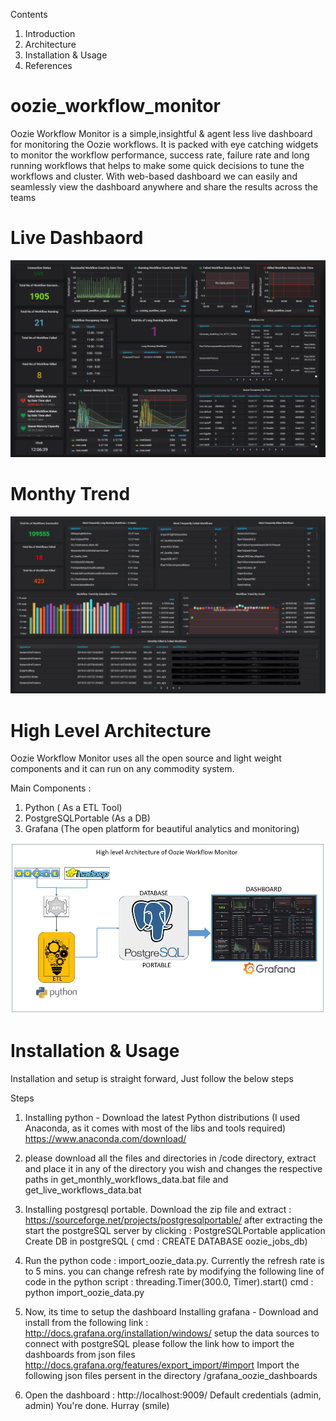 Contents

1. Introduction
2. Architecture
3. Installation & Usage
4. References

# oozie_workflow_monitor
Oozie Workflow Monitor is a simple,insightful &amp; agent less live dashboard for monitoring the Oozie workflows. It is packed with eye catching widgets to monitor the workflow performance, success rate, failure rate and long running workflows that helps to make some quick decisions to tune the workflows and cluster. With web-based dashboard we can easily and seamlessly view the dashboard anywhere and share the results across the teams
# Live Dashbaord 
![](images/live_dashboard.png)
# Monthy Trend
![](images/monthly_trend_dashboard.png)
# High Level Architecture
Oozie Workflow Monitor uses all the open source and light weight components and it can run on any commodity system. 

Main Components :
1. Python ( As a ETL Tool)
2. PostgreSQLPortable (As a DB)
3. Grafana (The open platform for beautiful analytics and monitoring)

![](images/high_architecture.png)
# Installation & Usage
Installation and setup is straight forward, Just follow the below steps

Steps
1. Installing python - Download the latest Python distributions (I used Anaconda, as it comes with most of the libs and tools required)
https://www.anaconda.com/download/

2. please download all the files and directories in /code directory, extract and place it in any of the directory you wish and changes the respective paths in get_monthly_workflows_data.bat file and get_live_workflows_data.bat

3. Installing postgresql portable.
Download the zip file and extract : https://sourceforge.net/projects/postgresqlportable/
after extracting the start the postgreSQL server by clicking : PostgreSQLPortable application
Create DB in postgreSQL ( cmd :  CREATE DATABASE oozie_jobs_db)

4. Run the python code : import_oozie_data.py.
Currently the refresh rate is to 5 mins. you can change refresh rate by modifying the following line of code in the python script : threading.Timer(300.0, Timer).start() 
cmd : python import_oozie_data.py

5. Now, its time to setup the dashboard
Installing grafana -  Download and install from the following link : http://docs.grafana.org/installation/windows/
setup the data sources to connect with postgreSQL 
please follow the link how to import the dashboards from json files
http://docs.grafana.org/features/export_import/#import
Import the following json files persent in the directory /grafana_oozie_dashboards

6. Open the dashboard : http://localhost:9009/ 
Default credentials (admin, admin)
You're done. Hurray (smile)
